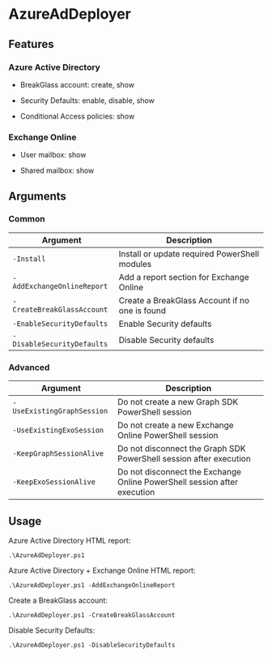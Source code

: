 # AzureAdDeployer

## Features

### Azure Active Directory

- BreakGlass account: create, show

- Security Defaults: enable, disable, show

- Conditional Access policies: show

### Exchange Online

- User mailbox: show

- Shared mailbox: show

## Arguments

### Common

| Argument | Description |
| --- | --- |
| `-Install` | Install or update required PowerShell modules |
| `-AddExchangeOnlineReport` | Add a report section for Exchange Online |
| `-CreateBreakGlassAccount` | Create a BreakGlass Account if no one is found |
| `-EnableSecurityDefaults` | Enable Security defaults |
| `-DisableSecurityDefaults` | Disable Security defaults |

### Advanced

| Argument | Description |
| --- | --- |
| `-UseExistingGraphSession` | Do not create a new Graph SDK PowerShell session |
| `-UseExistingExoSession` | Do not create a new Exchange Online PowerShell session |
| `-KeepGraphSessionAlive` | Do not disconnect the Graph SDK PowerShell session after execution |
| `-KeepExoSessionAlive` | Do not disconnect the Exchange Online PowerShell session after execution |

## Usage

Azure Active Directory HTML report:

`.\AzureAdDeployer.ps1`

Azure Active Directory + Exchange Online HTML report:

`.\AzureAdDeployer.ps1 -AddExchangeOnlineReport`

Create a BreakGlass account:

`.\AzureAdDeployer.ps1 -CreateBreakGlassAccount`

Disable Security Defaults:

`.\AzureAdDeployer.ps1 -DisableSecurityDefaults`